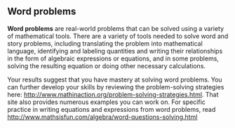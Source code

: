 ## Word problems

**Word problems** are real-world problems that can be solved using a variety of mathematical tools. There are a variety of tools needed to solve word and story problems, including translating the problem into mathematical language, identifying and labeling quantities and writing their relationships in the form of algebraic expressions or equations, and in some problems, solving the resulting equation or doing other necessary calculations. 

Your results suggest that you have mastery at solving word problems. You can further develop your skills by reviewing the problem-solving strategies here: http://www.mathinaction.org/problem-solving-strategies.html. That site also provides numerous examples you can work on. For specific practice in writing equations and expressions from word problems, read http://www.mathsisfun.com/algebra/word-questions-solving.html

